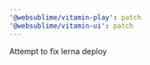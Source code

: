 ```yaml
---
'@websublime/vitamin-play': patch
'@websublime/vitamin-ui': patch
---
```


Attempt to fix lerna deploy
